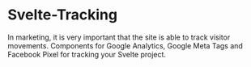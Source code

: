 # Svelte-Tracking
In marketing, it is very important that the site is able to track visitor movements. Components for Google Analytics, Google Meta Tags and Facebook Pixel for tracking your Svelte project.
